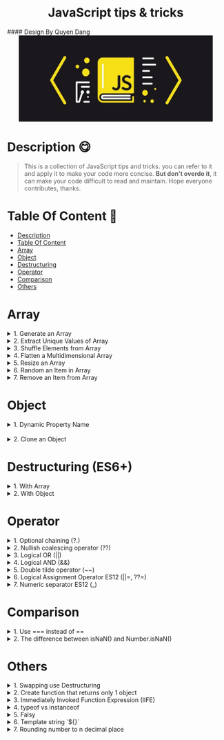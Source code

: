 <h1 align="center"> JavaScript tips & tricks </h1>
#### Design By Quyen Dang
<!-- logo -->
<div align="center">
  <img  src="images/logo.jpeg" height="200" width="450" />
</div>

# Description 😋

> This is a collection of JavaScript tips and tricks. you can refer to it and apply it to make your code more concise. **But don't overdo it**, it can make your code difficult to read and maintain. Hope everyone contributes, thanks.

<!-- table of content -->

# Table Of Content 📃

- [Description](#description)
- [Table Of Content](#table-of-content)
- [Array](#array)
- [Object](#object)
- [Destructuring](#destructuring)
- [Operator](#operator)
- [Comparison](#comparison)
- [Others](#others)

<!-- Tips for array -->

# Array

<details >
  <summary>
    1. Generate an Array
  </summary>

- Create an empty array of length **`n`**

  ```js
  var arr = new Array(3);

  // result: arr = [undefined, undefined, undefined]
  ```

- Create an empty array of length **`n`** & fill value **`x`**

  ```js
  var arr = [...Array(3).fill(1)];
  var arr2 = [...Array(5).fill(1, 0, 3)];

  /* 
    result: arr = [1, 1, 1]
            arr2 = [1, 1, 1, undefined, undefined]
  */
  ```

- Create an array containing `0...n`

  ```js
  var arr = [...Array.keys(5)];

  // result: arr = [0, 1, 2, 3, 4]
  ```

- Create an array containing `1...n`

  ```js
  var arr = [];
  for (let i = 0; arr.push(++i) < 4; );

  var arr2 = Array.from({ length: 4 }, (_, i) => i + 1);
  var arr3 = Array.from({ length: 4 }, (_, i) => i * 2);
  var arr4 = Array.from({ length: 4 }, () => Math.random());

  /* 
    result: arr =  [1, 2, 3, 4]
            arr2 = [1, 2, 3, 4]
            arr3 = [0, 2, 4, 6]
            arr4 = [0.211, 0.5123, 0.612, 0.8921]
  */
  ```

</details>

<details >
  <summary>
    2. Extract Unique Values of Array
  </summary>

<br />

```js
var arr = [1, 2, 2, 3, 5, 5, 4];
var newArr = [...new Set(arr)];

// result: newArr = [1, 2, 3, 5, 4]
```

</details>

<details >
  <summary>
    3. Shuffle Elements from Array
  </summary>

<br />

```js
var arr = [1, 2, 3, 4, 5];
var newArr = arr.sort(() => Math.random() - 0.5);

// result: newArr = [3, 1, 2, 4, 5]
```

</details>

<details >
  <summary>
    4. Flatten a Multidimensional Array
  </summary>

<br />

```js
var arr = [1, [2, 3], [4, 5, 6], 7];
var newArr = [].concat(...arr);

// result: [1, 2, 3, 4, 5, 6, 7]
```

</details>

<details >
  <summary>
    5. Resize an Array
  </summary>

> The length array isn't a read only property.

```js
var arr = [1, 2, 3, 4, 5];
arr.length = 2;

var arr2 = [1, 2, 3, 4, 5];
arr2.length = 0;

var arr3 = [1, 2, 3, 4, 5];
arr3.length = 7;

/*
  result: arr = [1, 2]
          arr2 = []
          arr3 = [1, 2, 3, 4, 5, undefined, undefined]
*/
```

</details>

<details >
  <summary>
    6. Random an Item in Array
  </summary>

<br />

```js
var arr = [2, 4, 5];
var item = arr[Math.floor(Math.random() * arr.length)];
```

</details>

<details >
  <summary>
    7. Remove an Item from Array
  </summary>

<br />

```js
var arr = [1, 2, 3];

// Not Recommended
delete arr[1]; // arr = [1, undefined, 3], length = 3

// Recommended
arr.splice(1, 1); // arr = [1, 3], length = 2
```

</details>

# Object

<details >
  <summary>
    1. Dynamic Property Name
  </summary>

  <br/>

```js
const dynamic = 'age',
	dynamicValue = 18;

var obj = {
	name: 'Dyno',
	[dynamic]: dynamicValue,
};

// result: obj = { name: 'Dyno', age: 18 }
```

</details>

<br />

<details >
  <summary>
    2. Clone an Object
  </summary>

- Shallow copy `(Not Recommended)`

  > Use the `=` operator to copy object 1 into object 2. These 2 objects point to the same memory area `(reference)`. Therefore, if we change object 1, object 2 will also change.

  ```js
  var obj1 = { a: 1, b: 2 };
  var obj2 = obj1; // obj2 = { a: 1, b: 2 }

  obj1.a = 3; // change value of a property

  console.log(obj1); // { a: 3, b: 2 }
  console.log(obj2); // { a: 3, b: 2 } => property a of obj2 changed 🙂❗
  console.log(obj3); // { a: 3, b: 2 } => property a of obj2 changed 🙂❗
  ```

- Deep copy

  > **Way 1**: Use Spread operator `{...}` or `Object.assign()` to fix "Shallow copy". **_Issue:_** `Nested objects` still have shallow copy problem.

  ```js
  var obj1 = { a: 1, b: 2, c: { nested: 3 } };
  var obj2 = { ...obj1 }; // obj2 = { a: 1, b: 2, c: { nested: 3 } }
  var obj3 = Object.assign({}, obj1); // obj3 = { a: 1, b: 2, c: { nested: 3 } }

  obj1.b = 3;
  obj1.c.nested = 4;

  console.log(obj1); // { a: 1, b: 3, c: { nested: 4 } }
  console.log(obj2); // { a: 1, b: 2, c: { nested: 4 } } 🙂
  console.log(obj3); // { a: 1, b: 2, c: { nested: 4 } } 🙂
  ```

  > **Way 2 `(Recommended)`**: Use `JSON.stringify()` & `JSON.parse()` to solve the above problems.

  ```js
  var obj1 = { a: 1, b: 2, c: { nested: 3 } };
  var obj2 = JSON.parse(JSON.stringify(obj1)); // obj2 = { a: 1, b: 2, c: { nested: 3 } }

  obj1.b = 3;
  obj1.c.nested = 4;

  console.log(obj1); // { a: 1, b: 3, c: { nested: 4 } }
  console.log(obj2); // { a: 1, b: 2, c: { nested: 3 } } 😉😘
  ```

<br />

</details>

# Destructuring (ES6+)

<details>
  <summary>
    1. With Array
  </summary>

  <br/>

```js
var [a, b] = [1, 2];
// same: var a = 1, b = 2;

var [a, b, c] = [1, 2, 3, 4, 5];
// same: var a = 1, b = 2, c = 3;

var [a, , c] = [1, 2, 3, 4, 5];
// same: var a = 1, c = 3
// ignore values

var [a, b, ...rest] = [1, 2, 3, 4, 5];
// same: var a = 1, b = 2, rest = [4, 5]
// use "rest params ES6"

var [a, b, c] = [1, 2];
// same: var a = 1, b = 2, c = undefined;

var [a, b = 0, c = 0] = [1, 2];
// same: var a = 1, b = 2, c = 0;
// declare and set default value

var [a, b, [c, d], e] = [1, 2, [3, 4], 5];
// same: var a = 1, b = 2, c = 3, d = 4, e = 5
// nested array destructuring
```

</details>

<details>
  <summary>
    2. With Object
  </summary>

  <br/>

```js
var person = { name: 'Dyno', age: 18 };

var { name, age } = person;
// same: var name = person.name, age = person.age;

var { name = 'Anonymous', age = 1, address = 'HCM city' } = person;
// same: var name = person.name, age = person.age, address: 'HCM city'
// declare and set default value

var { name: personName, age: personAge } = person;
// same: var personName =  person.name, personAge = person.age
// decleare and change variable name

console.log({ name, age });
// same: console.log({ name: name, age: age })

var person = { name: 'Dyno', age: 18, infor: { address: 'HCM', phone: '123' } };
var {
	name,
	age,
	infor: { address, phone },
} = person;
// same: name = person.name, age = person.agem, address = person.infor.address, phone = person.infor.phone
// nested object destructuring
```

</details>

# Operator

<details>
  <summary>
    1. Optional chaining (?.)
  </summary>

<br/>

> "The optional chaining operator `?.` enables you to read the value of a property located deep within a chain of connected objects without having to check that each reference in the chain is valid." [MDN](https://developer.mozilla.org/en-US/docs/Web/JavaScript/Reference/Operators/Optional_chaining)

  <br/>

```js
const person = {
	name: 'Dyno',
	age: 18,
	sayHello: function () {
		console.log('Hello');
	},
};

// ❗ Wrong way
console.log(person.infor.address); // ❌ Uncaught TypeError: Cannot read property 'address' of undefined

// ✅ Right way (check condition)
if (person.infor) console.log(person.infor.address); // Not log

// ✅ Right way (use ?.)
console.log(person.infor?.address); // undefined

// Optional chaining with function calls
console.log(person.sayHello?.()); // Hello
console.log(person.callPhone?.()); // undefined

// A chain Optional chaining
console.log(person.infor?.address?.province?.name); // undefined
```

```js
// syntax
obj.val?.prop;
obj.val?.[expr];
obj.arr?.[index];
obj.func?.(args);
```

</details>

<details>
  <summary>
    2. Nullish coalescing operator (??)
  </summary>

  <br/>

> "The nullish coalescing operator `??` is a logical operator that returns its right-hand side operand when its left-hand side operand is `null` or `undefined`, and otherwise returns its left-hand side operand." [MDN](https://developer.mozilla.org/en-US/docs/Web/JavaScript/Reference/Operators/Nullish_coalescing_operator)

```js
var a = null ?? 'Default'; // a = 'Default'
var a = false ?? 'Default'; // a = false
```

</details>

<details>
  <summary>
    3. Logical OR (||)
  </summary>

```js
var a = 1,
	b = 2;

if (a > 2 || b > 1) console.log('Dyno');

// result: Dyno
```

> The OR operator `||` is a logical operator that returns its right-hand side operand when its left-hand side operand is `falsy`, and otherwise returns its left-hand side operand.

  <br/>

```js
var a = null || 'Default'; // a = 'Default'
var a = false || 'Default'; // a = 'Default'
```

</details>

<details>
  <summary>
    4. Logical AND (&&)
  </summary>

  <br/>

```js
let a = true,
	b = true,
	c = false;

if (a && b) console.log('Hello'); // Hello (a, b = true)

if (a && c) console.log('Dyno'); // not log (c = false)

// other usage
function sayHi() {
	console.log('Hi');
}

a && sayHi(); // Hi
c && sayHi(); // false
```

</details>

<details>
  <summary>
    5. Double tilde operator (~~)
  </summary>

  <br/>

```js
let num = 2.6;
console.log(~~num); // 2 = Math.floor(2)
```

</details>

<details>
  <summary>
    6. Logical Assignment Operator ES12  (||=, ??=) 
  </summary>

  <br/>

```js
a ||= b; // same a = a || b;
a ??= b; // same a = a ?? b;
```

</details>

<details>
  <summary>
    7. Numeric separator ES12 (_)
  </summary>

  <br/>

```js
const n = 1_000_000_000; // same: n = 1000000000;
```

</details>

# Comparison

<details>
  <summary>
    1. Use === instead of ==
  </summary>

<br/>

> The operator `== (!=)` will automatically cast if 2 variables are not of the same type, then compare. The `=== (!==)` operator compares the value and the type => `===` faster than `==`.

<br/>

```js
  1 == '1' // true
  1 === '1' // false

  0 == false // true
  0 === false // false

  '' == false // false
  '' === false // true

  [] == 0 // false
  [] === 0 // true

```

</details>

<details>
  <summary>
    2. The difference between isNaN() and Number.isNaN() 
  </summary>

<br/>

> The `isNaN()` method (is Not a Number ?) use to check if a variable is **a Number**. The `Number.isNaN()` (is NaN ?) method use to check if a variable is **NaN**

<br/>

```js
isNaN('string');
// true, 'string' is not Number

isNaN([]);
// true, [] is not Number

isNaN(0 / 0);
// true, 0/0 is not Number

isNaN(1);
// false, 1 is Number

Number.isNaN('string');
// false, 'string' is not NaN

Number.isNaN([]);
// false, [] is not NaN

Number.isNaN(0 / 0);
// true, 0/0 is NaN

Number.isNaN(NaN);
// true
```

</details>

# Others

<details>

  <summary>
    1. Swapping use Destructuring
  </summary>

  <br/>

```js
let a = 1,
	b = 2;

[a, b] = [b, a];

// result: a = 2, b = 1;
```

</details>

<details>
  <summary>
    2. Create function that returns only 1 object
  </summary>

  <br/>

```js
const fn = () => ({ obj: 1 });

/*
  same: const fn = () => {
    return { obj: 1 }
  }
*/
```

</details>

<details>
  <summary>
    3. Immediately Invoked Function Expression (IIFE)
  </summary>

  <br/>

> The function will execute automatically when you create it.

  <br/>

```js
  // Way 1:
  var res = ()(function(){
    // do something...
    console.log("Hello");
    return true;
  })();
  // result: Hello, res = true;

  // Way 2:
  var res = (() => {
    console.log('Hello');
    return true;
  })();
  // result: Hello, res = true;
```

</details>

<details>
  <summary>
    4. typeof vs instanceof 
  </summary>

  <br/>

> `typeof`: return a string that represents the primitive type of a variable.

> `instanceof`: check in all the prototypes chain the constructor it returns true if it’s found and false if not.

  <br/>

```js
var arr = [1, 2, 3];
console.log(typeof arr); // "object"
console.log(arr instanceof Array); // true

typeof 1; // "number"
typeof NaN; // "number"
typeof 'str'; // "string"
typeof true; // "boolean"
typeof {}; // "object"
typeof []; // "object"
typeof null; // "object"
typeof undefined; // "undefined"
typeof function name() {}; // "function"
```

</details>

<details>
  <summary>
    5. Falsy
  </summary>

  <br/>

> A `Falsy value` is a value that is considered false when encountered in a Boolean context . [MDN](https://developer.mozilla.org/en-US/docs/Glossary/Falsy)

> Complete list of JavaScript falsy values ` false, 0, -0, 0n, "", '', ``, NaN, null, undefined, document.all`

> Falsy value bypass the if block. Ex:

<br/>

```js
if (null) {
} else {
	console.log('Falsy');
}

const a = undefined || 'Falsy';

// result: Falsy, a = "Falsy"
```

> Filter out Falsy values

<br/>

```js
const arr = [1, 'Dyno', false, 0, true, NaN, 2000];
var filteredArr = arr.filter(Boolean);

// result: filteredArr = [1, "Dyno", true, 2000]
```

</details>

<details>
  <summary>
    6. Template string `${}`
  </summary>

  <br/>

```js
const name = 'Dyno';
const hello1 = 'Hello ' + name + ', how are you?';
const hello2 = `Hello ${name}, how are you?`; // template string
```

</details>

<details>
  <summary>
    7. Rounding number to n decimal place

  </summary>

  <br/>

```js
var num = 25.0420001;
console.log(typeof num); // "number"

num = num.toFixed(2); // num = "25.04"
console.log(typeof num); // ❗ "string"
```

</details>
